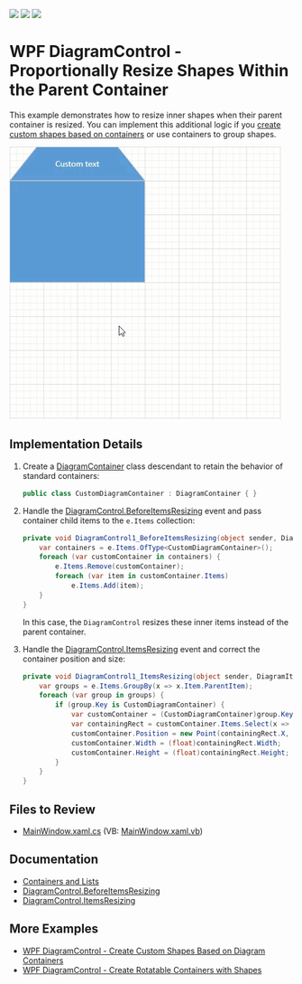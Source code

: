 <!-- default badges list -->
![](https://img.shields.io/endpoint?url=https://codecentral.devexpress.com/api/v1/VersionRange/659348498/17.2.3%2B)
[![](https://img.shields.io/badge/Open_in_DevExpress_Support_Center-FF7200?style=flat-square&logo=DevExpress&logoColor=white)](https://supportcenter.devexpress.com/ticket/details/T1174670)
[![](https://img.shields.io/badge/📖_How_to_use_DevExpress_Examples-e9f6fc?style=flat-square)](https://docs.devexpress.com/GeneralInformation/403183)
<!-- default badges end -->

# WPF DiagramControl - Proportionally Resize Shapes Within the Parent Container

This example demonstrates how to resize inner shapes when their parent container is resized. You can implement this additional logic if you [create custom shapes based on containers](https://github.com/DevExpress-Examples/wpf-diagram-create-custom-shapes-based-on-diagram-containers) or use containers to group shapes.

![](./img/Proportionally_Resize_Shape_Containers.gif) 

## Implementation Details

1. Create a [DiagramContainer](https://docs.devexpress.com/WPF/DevExpress.Xpf.Diagram.DiagramContainer) class descendant to retain the behavior of standard containers:

   ```cs
   public class CustomDiagramContainer : DiagramContainer { }
   ```

2. Handle the [DiagramControl.BeforeItemsResizing](https://docs.devexpress.com/WPF/DevExpress.Xpf.Diagram.DiagramControl.BeforeItemsResizing) event and pass container child items to the `e.Items` collection:

   ```csharp
   private void DiagramControl1_BeforeItemsResizing(object sender, DiagramBeforeItemsResizingEventArgs e) {
       var containers = e.Items.OfType<CustomDiagramContainer>();
       foreach (var customContainer in containers) {
           e.Items.Remove(customContainer);
           foreach (var item in customContainer.Items)
               e.Items.Add(item);
       }
   }
   ```

   In this case, the `DiagramControl` resizes these inner items instead of the parent container.

3. Handle the [DiagramControl.ItemsResizing](https://docs.devexpress.com/WPF/DevExpress.Xpf.Diagram.DiagramControl.ItemsResizing) event and correct the container position and size:

   ```csharp
   private void DiagramControl1_ItemsResizing(object sender, DiagramItemsResizingEventArgs e) {
       var groups = e.Items.GroupBy(x => x.Item.ParentItem);
       foreach (var group in groups) {
           if (group.Key is CustomDiagramContainer) {
               var customContainer = (CustomDiagramContainer)group.Key;
               var containingRect = customContainer.Items.Select(x => x.RotatedDiagramBounds().BoundedRect()).Aggregate(Rect.Empty, Rect.Union);
               customContainer.Position = new Point(containingRect.X, containingRect.Y);
               customContainer.Width = (float)containingRect.Width;
               customContainer.Height = (float)containingRect.Height;
           }
       }
   }
   ```

## Files to Review

- [MainWindow.xaml.cs](./CS/WpfApp13/MainWindow.xaml.cs) (VB: [MainWindow.xaml.vb](./VB/WpfApp13/MainWindow.xaml.vb))

## Documentation

- [Containers and Lists](https://docs.devexpress.com/WPF/117205/controls-and-libraries/diagram-control/diagram-items/containers)
- [DiagramControl.BeforeItemsResizing](https://docs.devexpress.com/WPF/DevExpress.Xpf.Diagram.DiagramControl.BeforeItemsResizing)
- [DiagramControl.ItemsResizing](https://docs.devexpress.com/WPF/DevExpress.Xpf.Diagram.DiagramControl.ItemsResizing)

## More Examples

- [WPF DiagramControl - Create Custom Shapes Based on Diagram Containers](https://github.com/DevExpress-Examples/wpf-diagram-create-custom-shapes-based-on-diagram-containers)
- [WPF DiagramControl - Create Rotatable Containers with Shapes](https://github.com/DevExpress-Examples/wpf-diagram-create-rotatable-containers-with-shapes)
